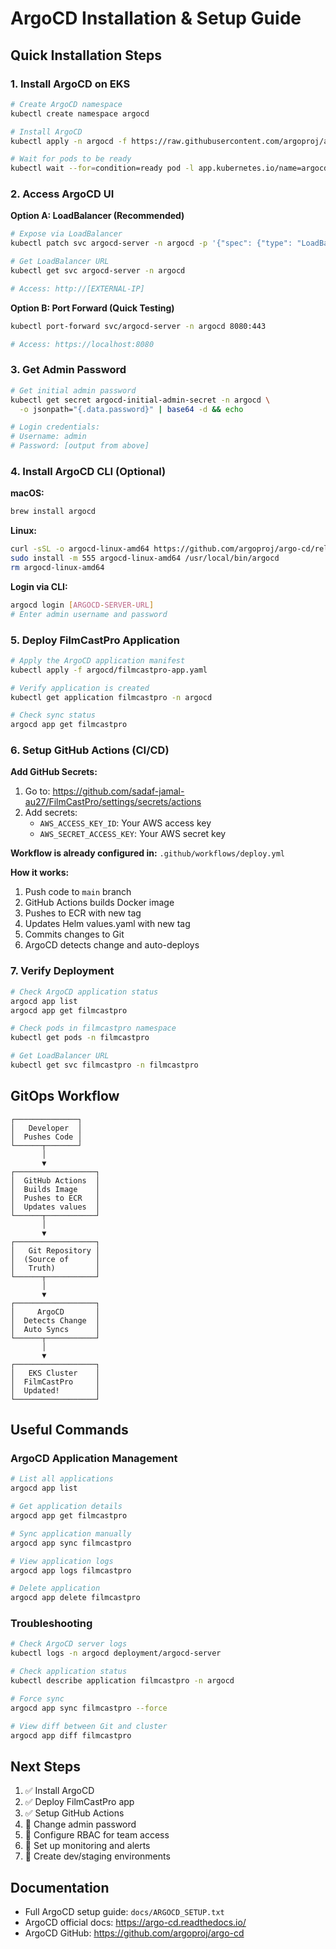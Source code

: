 # ArgoCD Installation & Setup Guide

## Quick Installation Steps

### 1. Install ArgoCD on EKS

```bash
# Create ArgoCD namespace
kubectl create namespace argocd

# Install ArgoCD
kubectl apply -n argocd -f https://raw.githubusercontent.com/argoproj/argo-cd/stable/manifests/install.yaml

# Wait for pods to be ready
kubectl wait --for=condition=ready pod -l app.kubernetes.io/name=argocd-server -n argocd --timeout=300s
```

### 2. Access ArgoCD UI

**Option A: LoadBalancer (Recommended)**
```bash
# Expose via LoadBalancer
kubectl patch svc argocd-server -n argocd -p '{"spec": {"type": "LoadBalancer"}}'

# Get LoadBalancer URL
kubectl get svc argocd-server -n argocd

# Access: http://[EXTERNAL-IP]
```

**Option B: Port Forward (Quick Testing)**
```bash
kubectl port-forward svc/argocd-server -n argocd 8080:443

# Access: https://localhost:8080
```

### 3. Get Admin Password

```bash
# Get initial admin password
kubectl get secret argocd-initial-admin-secret -n argocd \
  -o jsonpath="{.data.password}" | base64 -d && echo

# Login credentials:
# Username: admin
# Password: [output from above]
```

### 4. Install ArgoCD CLI (Optional)

**macOS:**
```bash
brew install argocd
```

**Linux:**
```bash
curl -sSL -o argocd-linux-amd64 https://github.com/argoproj/argo-cd/releases/latest/download/argocd-linux-amd64
sudo install -m 555 argocd-linux-amd64 /usr/local/bin/argocd
rm argocd-linux-amd64
```

**Login via CLI:**
```bash
argocd login [ARGOCD-SERVER-URL]
# Enter admin username and password
```

### 5. Deploy FilmCastPro Application

```bash
# Apply the ArgoCD application manifest
kubectl apply -f argocd/filmcastpro-app.yaml

# Verify application is created
kubectl get application filmcastpro -n argocd

# Check sync status
argocd app get filmcastpro
```

### 6. Setup GitHub Actions (CI/CD)

**Add GitHub Secrets:**
1. Go to: https://github.com/sadaf-jamal-au27/FilmCastPro/settings/secrets/actions
2. Add secrets:
   - `AWS_ACCESS_KEY_ID`: Your AWS access key
   - `AWS_SECRET_ACCESS_KEY`: Your AWS secret key

**Workflow is already configured in:**
`.github/workflows/deploy.yml`

**How it works:**
1. Push code to `main` branch
2. GitHub Actions builds Docker image
3. Pushes to ECR with new tag
4. Updates Helm values.yaml with new tag
5. Commits changes to Git
6. ArgoCD detects change and auto-deploys

### 7. Verify Deployment

```bash
# Check ArgoCD application status
argocd app list
argocd app get filmcastpro

# Check pods in filmcastpro namespace
kubectl get pods -n filmcastpro

# Get LoadBalancer URL
kubectl get svc filmcastpro -n filmcastpro
```

## GitOps Workflow

```
┌──────────────┐
│   Developer  │
│  Pushes Code │
└──────┬───────┘
       │
       ▼
┌──────────────────┐
│  GitHub Actions  │
│  Builds Image    │
│  Pushes to ECR   │
│  Updates values  │
└──────┬───────────┘
       │
       ▼
┌──────────────────┐
│   Git Repository │
│  (Source of      │
│   Truth)         │
└──────┬───────────┘
       │
       ▼
┌──────────────────┐
│     ArgoCD       │
│  Detects Change  │
│  Auto Syncs      │
└──────┬───────────┘
       │
       ▼
┌──────────────────┐
│   EKS Cluster    │
│  FilmCastPro     │
│  Updated!        │
└──────────────────┘
```

## Useful Commands

### ArgoCD Application Management
```bash
# List all applications
argocd app list

# Get application details
argocd app get filmcastpro

# Sync application manually
argocd app sync filmcastpro

# View application logs
argocd app logs filmcastpro

# Delete application
argocd app delete filmcastpro
```

### Troubleshooting
```bash
# Check ArgoCD server logs
kubectl logs -n argocd deployment/argocd-server

# Check application status
kubectl describe application filmcastpro -n argocd

# Force sync
argocd app sync filmcastpro --force

# View diff between Git and cluster
argocd app diff filmcastpro
```

## Next Steps

1. ✅ Install ArgoCD
2. ✅ Deploy FilmCastPro app
3. ✅ Setup GitHub Actions
4. 📝 Change admin password
5. 📝 Configure RBAC for team access
6. 📝 Set up monitoring and alerts
7. 📝 Create dev/staging environments

## Documentation

- Full ArgoCD setup guide: `docs/ARGOCD_SETUP.txt`
- ArgoCD official docs: https://argo-cd.readthedocs.io/
- ArgoCD GitHub: https://github.com/argoproj/argo-cd

